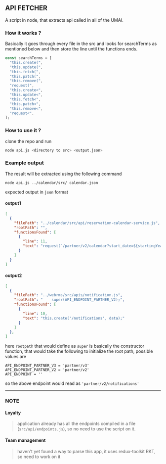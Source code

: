 ## API FETCHER

A script in node, that extracts api called in all of the UMAI.

### How it works ?

Basically it goes through every file in the src and looks for searchTerms as mentioned below and then store the line until the functions ends.

```js
const searchTerms = [
  "this.create(",
  "this.update(",
  "this.fetch(",
  "this.patch(",
  "this.remove(",
  "request(",
  "this.create<",
  "this.update<",
  "this.fetch<",
  "this.patch<",
  "this.remove<",
  "request<",
];
```

### How to use it ?

clone the repo and run

```bash
node api.js <directory to src> <output.json>
```

### Example output

The result will be extracted using the following command

```
node api.js ../calendar/src/ calendar.json
```

expected output in `json` format

#### output1
```json
[
  {
    "filePath": "../calendar/src/api/reservation-calendar-service.js",
    "rootPath": "",
    "functionsFound": [
      {
        "line": 11,
        "text": "request(`/partner/v2/calendar?start_date=${startingYear}-${startingMonth}&end_date=${endingYear}-${endingMonth}`);"
      }
    ]
  }
]
```

#### output2
```json
[
  {
    "filePath": "../webrms/src/apis/notification.js",
    "rootPath": "    super(API_ENDPOINT_PARTNER_V2);",
    "functionsFound": [
      {
        "line": 10,
        "text": "this.create('/notifications', data);"
      }
    ]
  },
]
```

here `rootpath` that would define as `super` is basically the constructor function, that would take the following to initialize the root path, 
possible values are 

```
API_ENDPOINT_PARTNER_V3 = 'partner/v3'
API_ENDPOINT_PARTNER_V2 = 'partner/v2'
API_ENDPOINT = ''
```
so the above endpoint would read as `'partner/v2/notifications'`

---

### NOTE

#### **Loyalty** 
> application already has all the endpoints compiled in a file (`src/api/endpoints.js`), so no need to use the script on it.

#### **Team management** 
> haven't yet found a way to parse this app, it uses redux-toolkit RKT, so need to work on it
